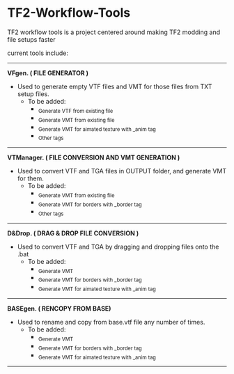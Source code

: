# TF2-Workflow-Tools

TF2 workflow tools is a project centered around
making TF2 modding and file setups faster

current tools include:
_______________________________________________________________________________________________ 

**VFgen. ( FILE GENERATOR )**
  - Used to generate empty VTF files and VMT for those files from TXT setup files.
    - To be added:
      - <sub>Generate VTF from existing file</sub>
      - <sub>Generate VMT from existing file</sub>
      - <sub>Generate VMT for aimated texture with _anim tag</sub>
      - <sub>Other tags</sub>
      
     
_______________________________________________________________________________________________

**VTManager. ( FILE CONVERSION AND VMT GENERATION )**
  - Used to convert VTF and TGA files in OUTPUT folder, and generate VMT for them.
    - To be added:
      - <sub>Generate VMT from existing file</sub>
      - <sub>Generate VMT for borders with _border tag</sub>
      - <sub>Other tags</sub>
      
    
_______________________________________________________________________________________________     
      
**D&Drop. ( DRAG & DROP FILE CONVERSION )**
  - Used to convert VTF and TGA by dragging and dropping files onto the .bat
    - To be added:
      - <sub>Generate VMT</sub>
      - <sub>Generate VMT for borders with _border tag</sub>
      - <sub>Generate VMT for aimated texture with _anim tag</sub>
      
      
_______________________________________________________________________________________________  
      
**BASEgen. ( RENCOPY FROM BASE)**
  - Used to rename and copy from base.vtf file any number of times.
    - To be added:
      - <sub>Generate VMT</sub>
      - <sub>Generate VMT for borders with _border tag</sub>
      - <sub>Generate VMT for aimated texture with _anim tag</sub>
      
      
_______________________________________________________________________________________________
